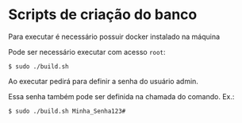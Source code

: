 # Scripts de criação do banco

Para executar é necessário possuir docker instalado na máquina

Pode ser necessário executar com acesso `root`:

    $ sudo ./build.sh

Ao executar pedirá para definir a senha do usuário admin.

Essa senha também pode ser definida na chamada do comando. Ex.:

    $ sudo ./build.sh Minha_Senha123#
